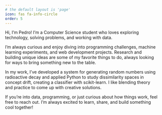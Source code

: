 ```yaml
---
# the default layout is 'page'
icon: fas fa-info-circle
order: 5
---
```


Hi, I’m Pedro! I’m a Computer Science student who loves exploring technology, solving problems, and working with data.

I’m always curious and enjoy diving into programming challenges, machine learning experiments, and web development projects. Research and building unique ideas are some of my favorite things to do, always looking for ways to bring something new to the table.

In my work, I’ve developed a system for generating random numbers using radioactive decay and applied Python to study dissimilarity spaces in concept drift, creating a classifier with scikit-learn. I like blending theory and practice to come up with creative solutions.

If you’re into data, programming, or just curious about how things work, feel free to reach out. I’m always excited to learn, share, and build something cool together!
